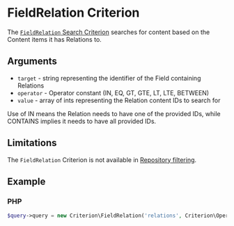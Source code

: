 # FieldRelation Criterion

The [`FieldRelation` Search Criterion](../../api/php_api/php_api_reference/classes/Ibexa-Contracts-Core-Repository-Values-Content-Query-Criterion-FieldRelation.html)
searches for content based on the Content items it has Relations to.

## Arguments

- `target` - string representing the identifier of the Field containing Relations
- `operator` - Operator constant (IN, EQ, GT, GTE, LT, LTE, BETWEEN)
- `value` - array of ints representing the Relation content IDs to search for

Use of IN means the Relation needs to have one of the provided IDs, while CONTAINS implies it needs to have all provided IDs.

## Limitations

The `FieldRelation` Criterion is not available in [Repository filtering](search_api.md#repository-filtering).

## Example

### PHP

``` php
$query->query = new Criterion\FieldRelation('relations', Criterion\Operator::CONTAINS, [55, 63]);
```
